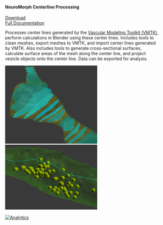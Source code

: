 

#### NeuroMorph Centerline Processing  
[Download](http://raw.githubusercontent.com/ajorstad/NeuroMorph/master/NeuroMorph_CenterLines_CrossSections/NeuroMorph_Centerline_Processing.py)  
[Full Documentation](https://wiki.blender.org/index.php/Extensions:2.6/Py/Scripts/NeuroMorph/Centerline_Tools)

Processes center lines generated by the [Vascular Modeling Toolkit (VMTK)](http://www.vmtk.org/tutorials/Centerlines.html), perform calculations in Blender using these center lines. Includes tools to clean meshes, export meshes to VMTK, and import center lines generated by VMTK. Also includes tools to generate cross-sectional surfaces, calculate surface areas of the mesh along the center line, and project vesicle objects onto the center line. Data can be exported for analysis.

<img src="centerline_crosssections.png" width="300">  <img src="ctrline_vesicles.png" width="300">

[![Analytics](https://ga-beacon.appspot.com/UA-99596205-1/NeuroMorph_CenterLines_CrossSections?pixel)](https://github.com/ajorstad/NeuroMorph/tree/master/NeuroMorph_CenterLines_CrossSections)
